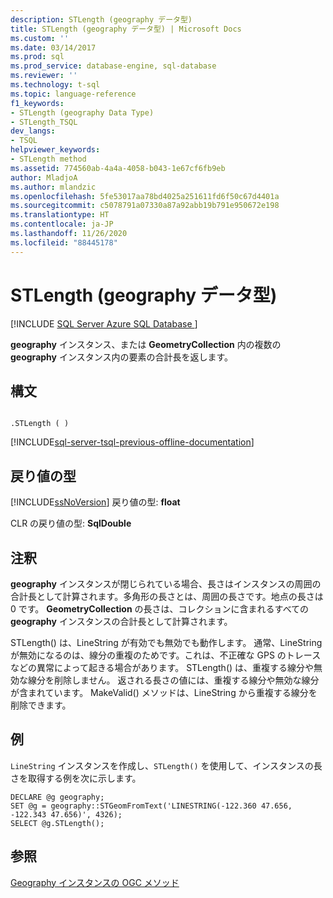 ```yaml
---
description: STLength (geography データ型)
title: STLength (geography データ型) | Microsoft Docs
ms.custom: ''
ms.date: 03/14/2017
ms.prod: sql
ms.prod_service: database-engine, sql-database
ms.reviewer: ''
ms.technology: t-sql
ms.topic: language-reference
f1_keywords:
- STLength (geography Data Type)
- STLength_TSQL
dev_langs:
- TSQL
helpviewer_keywords:
- STLength method
ms.assetid: 774560ab-4a4a-4058-b043-1e67cf6fb9eb
author: MladjoA
ms.author: mlandzic
ms.openlocfilehash: 5fe53017aa78bd4025a251611fd6f50c67d4401a
ms.sourcegitcommit: c5078791a07330a87a92abb19b791e950672e198
ms.translationtype: HT
ms.contentlocale: ja-JP
ms.lasthandoff: 11/26/2020
ms.locfileid: "88445178"
---
```

# <a name="stlength-geography-data-type"></a>STLength (geography データ型)
[!INCLUDE [SQL Server Azure SQL Database ](../../includes/applies-to-version/sql-asdb.md)]

  **geography** インスタンス、または **GeometryCollection** 内の複数の **geography** インスタンス内の要素の合計長を返します。  
  
## <a name="syntax"></a>構文  
  
```  
  
.STLength ( )  
```  
  
[!INCLUDE[sql-server-tsql-previous-offline-documentation](../../includes/sql-server-tsql-previous-offline-documentation.md)]

## <a name="return-types"></a>戻り値の型
 [!INCLUDE[ssNoVersion](../../includes/ssnoversion-md.md)] 戻り値の型: **float**  
  
 CLR の戻り値の型: **SqlDouble**  
  
## <a name="remarks"></a>注釈  
 **geography** インスタンスが閉じられている場合、長さはインスタンスの周囲の合計長として計算されます。多角形の長さとは、周囲の長さです。地点の長さは 0 です。 **GeometryCollection** の長さは、コレクションに含まれるすべての **geography** インスタンスの合計長として計算されます。  
  
 STLength() は、LineString が有効でも無効でも動作します。 通常、LineString が無効になるのは、線分の重複のためです。これは、不正確な GPS のトレースなどの異常によって起きる場合があります。 STLength() は、重複する線分や無効な線分を削除しません。 返される長さの値には、重複する線分や無効な線分が含まれています。 MakeValid() メソッドは、LineString から重複する線分を削除できます。  
  
## <a name="examples"></a>例  
 `LineString` インスタンスを作成し、`STLength()` を使用して、インスタンスの長さを取得する例を次に示します。  
  
```  
DECLARE @g geography;  
SET @g = geography::STGeomFromText('LINESTRING(-122.360 47.656, -122.343 47.656)', 4326);  
SELECT @g.STLength();  
```  
  
## <a name="see-also"></a>参照  
 [Geography インスタンスの OGC メソッド](../../t-sql/spatial-geography/ogc-methods-on-geography-instances.md)  
  
  
